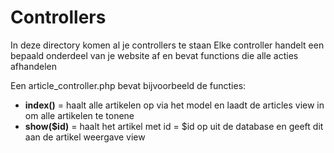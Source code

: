 # Controllers

In deze directory komen al je controllers te staan
Elke controller handelt een bepaald onderdeel van je website af en bevat functions die alle acties afhandelen

Een article_controller.php bevat bijvoorbeeld de functies:

- **index()** = haalt alle artikelen op via het model en laadt de articles view in om alle artikelen te tonene
- **show($id)** = haalt het artikel met id = $id op uit de database en geeft dit aan de artikel weergave view